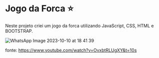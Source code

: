 # Jogo da Forca :star:

Neste projeto criei um jogo da forca utilizando JavaScript, CSS, HTML e BOOTSTRAP.

![WhatsApp Image 2023-10-10 at 18 41 39](https://github.com/AlineARosario/jogodaforca/assets/119356521/8a368e57-254b-48d7-b073-3d85d0ab3338)


fonte: https://www.youtube.com/watch?v=OvxbtRLUgXY&t=10s
